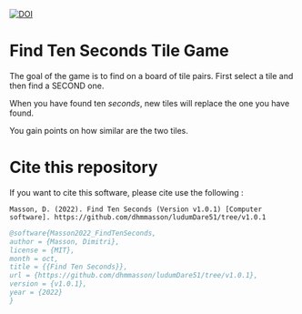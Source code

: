 [![DOI](https://zenodo.org/badge/DOI/10.5281/zenodo.13366421.svg)](https://doi.org/10.5281/zenodo.13366421)
# Find Ten Seconds Tile Game

The goal of the game is to find on a board of tile pairs. 
First select a tile and then find a SECOND one. 

When you have found ten *seconds*, new tiles will replace the one you have found. 

You gain points on how similar are the two tiles.


# Cite this repository 

If you want to cite this software, please cite use the following :

```APA
Masson, D. (2022). Find Ten Seconds (Version v1.0.1) [Computer software]. https://github.com/dhmmasson/ludumDare51/tree/v1.0.1
```

```bibtex
@software{Masson2022_FindTenSeconds,
author = {Masson, Dimitri},
license = {MIT},
month = oct,
title = {{Find Ten Seconds}},
url = {https://github.com/dhmmasson/ludumDare51/tree/v1.0.1},
version = {v1.0.1},
year = {2022}
}
```
